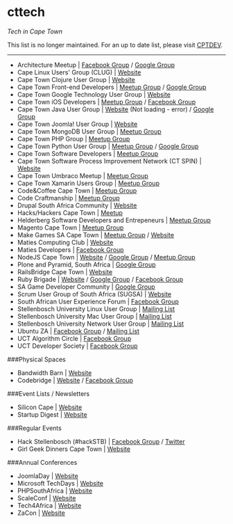 cttech
======

_Tech in Cape Town_

This list is no longer maintained. For an up to date list, please visit [CPTDEV](http://www.cptdev.co.za/).

----------

* Architecture Meetup | [Facebook Group](https://www.facebook.com/groups/152645364863021/) / [Google Group](https://groups.google.com/forum/#%21forum/architecture-cpt)
* Cape Linux Users' Group (CLUG) | [Website](http://wiki.clug.org.za/)
* Cape Town Clojure User Group | [Website](http://www.siliconcape.com/group/clojure-ct)
* Cape Town Front-end Developers | [Meetup Group](http://www.meetup.com/ctfeds/) / [Google Group](https://groups.google.com/forum/#%21forum/ctfeds)
* Cape Town Google Technology User Group | [Website](http://www.capetown-gtug.org/)
* Cape Town iOS Developers | [Meetup Group](http://www.meetup.com/ios-ct/) / [Facebook Group](https://www.facebook.com/groups/capetownios/)
* Cape Town Java User Group | [Website](http://www.ctjug.org.za/) (Not loading - error) / [Google Group](https://groups.google.com/forum/#!forum/ctjug-forum)
* Cape Town Joomla! User Group | [Website](http://community.joomla.org/user-groups/africa/south-africa/joomla-user-group-cape-town.html)
* Cape Town MongoDB User Group | [Meetup Group](http://www.meetup.com/Cape-Town-MongoDB-User-Group/)
* Cape Town PHP Group | [Meetup Group](http://www.meetup.com/Cape-Town-PHP-Group/)
* Cape Town Python User Group | [Meetup Group](http://www.meetup.com/Cape-Town-Python-Users-Group-CTPUG/) / [Google Group](https://groups.google.com/forum/#%21forum/ctpug)
* Cape Town Software Developers | [Meetup Group](http://www.meetup.com/Cape-Town-Software-Developers/)
* Cape Town Software Process Improvement Network (CT SPIN) | [Website](http://www.spin.org.za/)
* Cape Town Umbraco Meetup | [Meetup Group](http://www.meetup.com/Cape-Town-Umbraco-Meetup/)
* Cape Town Xamarin Users Group | [Meetup Group](http://www.meetup.com/Cape-Town-Xamarin-Users-Group/)
* Code&Coffee Cape Town | [Meetup Group](http://www.meetup.com/Code-Coffee-Cape-Town/)
* Code Craftmanship | [Meetup Group](http://www.meetup.com/Code-Craftsmanship/)
* Drupal South Africa Community | [Website](http://drupal.co.za/)
* Hacks/Hackers Cape Town | [Meetup](http://www.meetup.com/Hacks-Hackers-Cape-Town/)
* Helderberg Software Developers and Entrepeneurs | [Meetup Group](http://www.meetup.com/Helderberg-Software-Developers-and-Entrepeneurs/)
* Magento Cape Town | [Meetup Group](http://www.meetup.com/Magento-Cape-Town)
* Make Games SA Cape Town | [Meetup Group](http://www.meetup.com/Make-Games-Cape-Town/) / [Website](http://makegamessa.com/)
* Maties Computing Club | [Website](http://www.cs.sun.ac.za/plus/club/)
* Maties Developers | [Facebook Group](https://www.facebook.com/groups/176671682412976/)
* NodeJS Cape Town | [Website](http://nodecpt.github.io/) / [Google Group](https://groups.google.com/forum/#%21forum/nodecpt) / [Meetup Group](http://www.meetup.com/nodecpt/)
* Plone and Pyramid, South Africa | [Google Group](https://groups.google.com/forum/#%21forum/plonesa)
* RailsBridge Cape Town | [Website](http://railsbridgecapetown.org/)
* Ruby Brigade | [Website](http://capetownrb.org/) / [Google Group](https://groups.google.com/forum/#%21forum/cape-town-ruby-brigade) / [Facebook Group](https://www.facebook.com/groups/116343568402300/)
* SA Game Developer Community | [Google Group](https://groups.google.com/forum/#%21forum/sagamedevelopercommunity)
* Scrum User Group of South Africa (SUGSA) | [Website](http://sugsa.org.za/)
* South African User Experience Forum | [Facebook Group](https://www.facebook.com/groups/2750787123/)
* Stellenbosch University Linux User Group | [Mailing List](https://sympa.sun.ac.za/sympa/subscribe/sulug)
* Stellenbosch University Mac User Group | [Mailing List](https://sympa.sun.ac.za/sympa/subscribe/sumug)
* Stellenbosch University Network User Group | [Mailing List](https://sympa.sun.ac.za/sympa/subscribe/sunug)
* Ubuntu ZA | [Facebook Group](https://www.facebook.com/groups/ubuntuza/) / [Mailing List](https://lists.ubuntu.com/mailman/listinfo/ubuntu-za)
* UCT Algorithm Circle | [Facebook Group](https://www.facebook.com/algcircle)
* UCT Developer Society | [Facebook Group](https://www.facebook.com/groups/uctdev/)

###Physical Spaces

* Bandwidth Barn | [Website](http://www.bandwidthbarn.org/)
* Codebridge | [Website](http://www.codebridge.co.za/) / [Facebook Group](https://www.facebook.com/groups/codebridge/)

###Event Lists / Newsletters

* Silicon Cape | [Website](http://www.siliconcape.com/events)
* Startup Digest | [Website](https://www.startupdigest.com/digests/cape-town)

###Regular Events

* Hack Stellenbosch (#hackSTB) | [Facebook Group](https://www.facebook.com/groups/hackstb/) / [Twitter](https://twitter.com/hackstb)
* Girl Geek Dinners Cape Town | [Website](http://ggdcpt.wordpress.com/)

###Annual Conferences

* JoomlaDay | [Website](http://www.joomladay.org.za/)
* Microsoft TechDays | [Website](http://www.microsoft.com/southafrica/techdays/)
* PHPSouthAfrica | [Website](http://www.phpsouthafrica.com/)
* ScaleConf | [Website](http://scaleconf.org/)
* Tech4Africa | [Website](http://tech4africa.com/)
* ZaCon | [Website](https://www.zacon.org.za)
